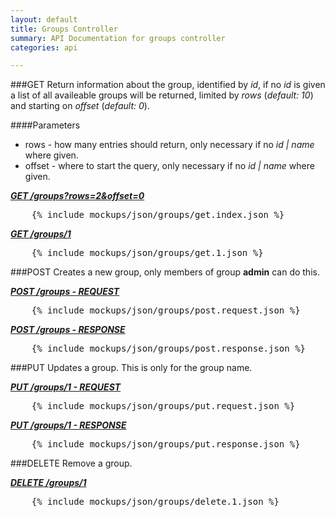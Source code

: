 ```yaml
---
layout: default
title: Groups Controller
summary: API Documentation for groups controller
categories: api

---
```

###GET
Return information about the group, identified by _id_, if no _id_ is given a list of all
availeable groups will be returned, limited by _rows_ (_default: 10_) and starting on _offset_ (_default: 0_).

####Parameters
* rows - how many entries should return, only necessary if no _id | name_ where given.
* offset - where to start the query, only necessary if no _id | name_ where given.

_**[GET /groups?rows=2&offset=0](https://github.com/newLoki/Pollex/blob/gh-pages/_includes/mockups/json/groups/get.index.json)**_
<pre class="brush: js">    {% include mockups/json/groups/get.index.json %}
</pre>

_**[GET /groups/1](https://github.com/newLoki/Pollex/blob/gh-pages/_includes/mockups/json/groups/get.1.json)**_
<pre class="brush: js">    {% include mockups/json/groups/get.1.json %}
</pre>

###POST
Creates a new group, only members of group __admin__ can do this.

_**[POST /groups - REQUEST](https://github.com/newLoki/Pollex/blob/gh-pages/_includes/mockups/json/groups/post.request.json)**_
<pre class="brush: js">    {% include mockups/json/groups/post.request.json %}
</pre>

_**[POST /groups - RESPONSE](https://github.com/newLoki/Pollex/blob/gh-pages/_includes/mockups/json/groups/post.response.json)**_
<pre class="brush: js">    {% include mockups/json/groups/post.response.json %}
</pre>

###PUT
Updates a group.
This is only for the group name.

_**[PUT /groups/1 - REQUEST](https://github.com/newLoki/Pollex/blob/gh-pages/_includes/mockups/json/groups/put.request.json)**_
<pre class="brush: js">    {% include mockups/json/groups/put.request.json %}
</pre>

_**[PUT /groups/1 - RESPONSE](https://github.com/newLoki/Pollex/blob/gh-pages/_includes/mockups/json/groups/put.response.json)**_
<pre class="brush: js">    {% include mockups/json/groups/put.response.json %}
</pre>

###DELETE
Remove a group.

_**[DELETE /groups/1](https://github.com/newLoki/Pollex/blob/gh-pages/_includes/mockups/json/groups/delete.1.json)**_
<pre class="brush: js">    {% include mockups/json/groups/delete.1.json %}
</pre>
